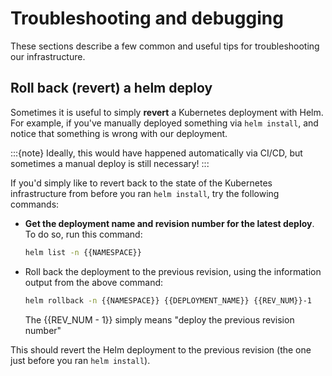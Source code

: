 # Troubleshooting and debugging

These sections describe a few common and useful tips for troubleshooting our infrastructure.

## Roll back (revert) a helm deploy

Sometimes it is useful to simply **revert** a Kubernetes deployment with Helm.
For example, if you've manually deployed something via `helm install`, and notice that something is wrong with our deployment.

:::{note}
Ideally, this would have happened automatically via CI/CD, but sometimes a manual deploy is still necessary!
:::

If you'd simply like to revert back to the state of the Kubernetes infrastructure from before you ran `helm install`, try the following commands:

- **Get the deployment name and revision number for the latest deploy**. To do so, run this command:
  ```bash
  helm list -n {{NAMESPACE}}
  ```
- Roll back the deployment to the previous revision, using the information output from the above command:
  
  ```bash
  helm rollback -n {{NAMESPACE}} {{DEPLOYMENT_NAME}} {{REV_NUM}}-1
  ```

  The {{REV_NUM - 1}} simply means "deploy the previous revision number"

This should revert the Helm deployment to the previous revision (the one just before you ran `helm install`).
